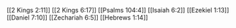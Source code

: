 [[2 Kings 2:11]]
[[2 Kings 6:17]]
[[Psalms 104:4]]
[[Isaiah 6:2]]
[[Ezekiel 1:13]]
[[Daniel 7:10]]
[[Zechariah 6:5]]
[[Hebrews 1:14]]
